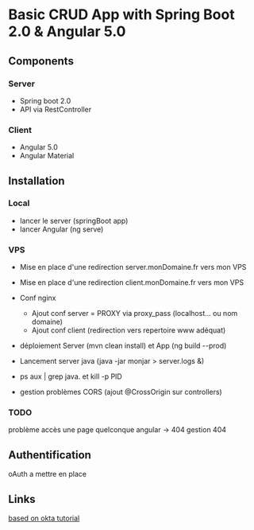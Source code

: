 # Basic CRUD App with Spring Boot 2.0 & Angular 5.0


## Components
### Server
* Spring boot 2.0
* API via RestController

### Client
* Angular 5.0
* Angular Material

## Installation
### Local
* lancer le server (springBoot app)
* lancer Angular (ng serve)

### VPS
* Mise en place d'une redirection server.monDomaine.fr vers mon VPS
* Mise en place d'une redirection client.monDomaine.fr vers mon VPS
* Conf nginx
   - Ajout conf server = PROXY via proxy_pass (localhost... ou nom domaine)
   - Ajout conf client (redirection vers repertoire www adéquat)
* déploiement Server (mvn clean install) et App (ng build --prod)


* Lancement server java (java -jar monjar > server.logs &)
* ps aux | grep java.  et kill -p PID
* gestion problèmes CORS (ajout @CrossOrigin sur controllers)

### TODO
problème accès une page quelconque angular -> 404
gestion 404


## Authentification
oAuth a mettre en place



## Links
[based on okta tutorial](https://github.com/oktadeveloper/okta-spring-boot-2-angular-5-example)